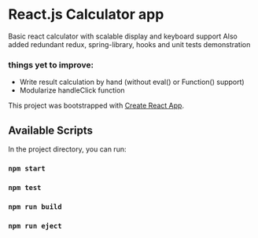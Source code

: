 # React.js Calculator app

Basic react calculator with scalable display and keyboard support
Also added redundant redux, spring-library, hooks and unit tests demonstration

### things yet to improve:

- Write result calculation by hand (without eval() or Function() support)
- Modularize handleClick function

This project was bootstrapped with [Create React App](https://github.com/facebook/create-react-app).

## Available Scripts

In the project directory, you can run:

### `npm start`

### `npm test`

### `npm run build`

### `npm run eject`